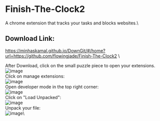 # Finish-The-Clock2
A chrome extension that tracks your tasks and blocks websites.\
  ## Download Link:
https://minhaskamal.github.io/DownGit/#/home?url=https://github.com/flowingjade/Finish-The-Clock2 \

  After Download, click on the small puzzle piece to open your extensions.\
![image](https://github.com/flowingjade/Finish-The-Clock2/assets/89887340/2d13a5cf-9aa6-4614-98e3-a3e520f5bc5e)\
  Click on manage extensions:\
![image](https://github.com/flowingjade/Finish-The-Clock2/assets/89887340/23d58b2d-88ff-49b0-b6a4-506522e71089)\
  Open developer mode in the top right corner:\
![image](https://github.com/flowingjade/Finish-The-Clock2/assets/89887340/6e9fb73e-1d82-4871-9e61-22fe136742c9)\
  Click on "Load Unpacked":\
![image](https://github.com/flowingjade/Finish-The-Clock2/assets/89887340/6dc63dc4-a83d-452f-869d-85f6af3d4e46)\
  Unpack your file:\
![image](https://github.com/flowingjade/Finish-The-Clock2/assets/89887340/aca066db-6929-4aff-aba8-3167eb7d0c9f)\


